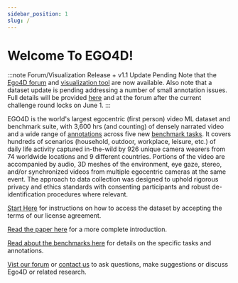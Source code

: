 ```yaml
---
sidebar_position: 1
slug: /
---
```


# Welcome To EGO4D!

:::note Forum/Visualization Release + v1.1 Update Pending
Note that the [Ego4D forum](https://discuss.ego4d-data.org/) and [visualization tool](./viz.md) are now available.  Also note that a dataset update is pending addressing a number of small annotation issues.  Full details will be provided [here](./data/updates.md) and at the forum after the current challenge round locks on June 1.
:::

EGO4D is the world's largest egocentric (first person) video ML dataset and benchmark suite, with 3,600 hrs (and counting) of densely narrated video and a wide range of [annotations](./data/annotation-guidelines.md) across five new [benchmark tasks](./benchmarks/overview.md).  It covers hundreds of scenarios (household, outdoor, workplace, leisure, etc.) of daily life activity captured in-the-wild by 926 unique camera wearers from 74 worldwide locations and 9 different countries.  Portions of the video are accompanied by audio, 3D meshes of the environment, eye gaze, stereo, and/or synchronized videos from multiple egocentric cameras at the same event.  The approach to data collection was designed to uphold rigorous privacy and ethics standards with consenting participants and robust de-identification procedures where relevant.

[Start Here](./start-here.md) for instructions on how to access the dataset by accepting the terms of our license agreement.

[Read the paper here](https://arxiv.org/abs/2110.07058) for a more complete introduction.

[Read about the benchmarks here](./benchmarks/overview.md) for details on the specific tasks and annotations.

[Vist our forum](https://discuss.ego4d-data.org/) or [contact us](./contact.md) to ask questions, make suggestions or discuss Ego4D or related research.
